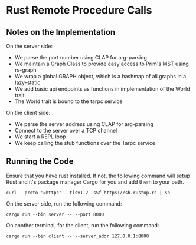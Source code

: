 # Rust Remote Procedure Calls

## Notes on the Implementation

On the server side:
* We parse the port number using CLAP for arg-parsing
* We maintain a Graph Class to provide easy access to Prim's MST using rs-graph
* We wrap a global GRAPH object, which is a hashmap of all graphs in a lazy-static
* We add basic api endpoints as functions in implementation of the World trait
* The World trait is bound to the tarpc service

On the client side:
* We parse the server address using CLAP for arg-parsing
* Connect to the server over a TCP channel
* We start a REPL loop
* We keep calling the stub functions over the Tarpc service


## Running the Code

Ensure that you have rust installed. If not, the following command will setup Rust and it's package manager Cargo for you and add them to your path.

`curl --proto '=https' --tlsv1.2 -sSf https://sh.rustup.rs | sh`


On the server side, run the following command:

`cargo run --bin server -- --port 8000`

On another terminal, for the client, run the following command:

`cargo run --bin client -- --server_addr 127.0.0.1:8000`
